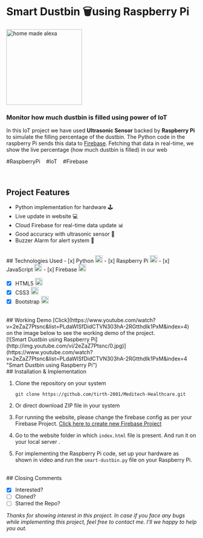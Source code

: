 # Smart Dustbin 🗑️using Raspberry Pi

<img src="https://firebasestorage.googleapis.com/v0/b/smart-home-9497d.appspot.com/o/Other%20Images%2Fdustbin.png?alt=media&token=226a6f48-69de-420e-af83-43822f03c9a7" alt="home made alexa" width="200" />

### Monitor how much dustbin is filled using power of IoT


In this IoT project we have used **Ultrasonic Sensor** backed by **Raspberry Pi** to simulate the filling percentage of the dustbin. The Python code in the raspberry Pi sends this data to [Firebase](https://firebase.google.com). Fetching that data in real-time, we show the live percentage (how much dustbin is filled) in our web

\#RaspberryPi &nbsp;&nbsp;   \#IoT &nbsp;&nbsp;   \#Firebase 

<br>

## Project Features

 - Python implementation for hardware 🕹️
 - Live update in website 💻
 - Cloud Firebase for real-time data update 📊
 - Good accuracy with ultrasonic sensor 💯
 - Buzzer Alarm for alert system 🚨
 <br>
 ## Technologies Used
 - [x] Python <img src="https://firebasestorage.googleapis.com/v0/b/smart-home-9497d.appspot.com/o/Other%20Images%2F005-python.png?alt=media&token=067ada19-745a-4e4b-be1a-55c389e05fb3" alt="drawing" width="20"/>
 - [x] Raspberry Pi <img src="https://firebasestorage.googleapis.com/v0/b/smart-home-9497d.appspot.com/o/Other%20Images%2F002-raspberry-pi.png?alt=media&token=e7bae430-f505-4c5b-b5f1-896b1914fb0d" alt="drawing" width="20"/>
 - [x] JavaScript <img src="https://firebasestorage.googleapis.com/v0/b/smart-home-9497d.appspot.com/o/Other%20Images%2F029-javascript.png?alt=media&token=a1e50d7d-99bc-4031-b9ba-61d54a883943" alt="drawing" width="20"/>
 - [x] Firebase <img src="https://firebasestorage.googleapis.com/v0/b/smart-home-9497d.appspot.com/o/Other%20Images%2Ffirebase.png?alt=media&token=84e5e47a-fd0c-44ef-bb71-b95f0bc73d3f" alt="drawing" width="20"/>

 - [x] HTML5 <img src="https://firebasestorage.googleapis.com/v0/b/smart-home-9497d.appspot.com/o/Other%20Images%2F030-html-5.png?alt=media&token=071ccd89-8c9e-42de-9b29-c64b19f915a0" alt="drawing" width="20"/>
 - [x] CSS3 <img src="https://firebasestorage.googleapis.com/v0/b/smart-home-9497d.appspot.com/o/Other%20Images%2F031-css.png?alt=media&token=2989a1b9-7c67-4517-8c8e-68999110015a" alt="drawing" width="20"/>
 - [x] Bootstrap <img src="https://firebasestorage.googleapis.com/v0/b/smart-home-9497d.appspot.com/o/Other%20Images%2Fbootstrap.png?alt=media&token=c9ff9a35-cdf4-491f-b538-547df1c6d61f" alt="drawing" width="20"/>
<br>
 ## Working Demo
 [Click](https://www.youtube.com/watch?v=2eZaZ7Ptsnc&list=PLdaWlSfDidCTVN303hA-2RGtthdIk1PxM&index=4) on the image below to see the working demo of the project.
 <br>
 [![Smart Dustbin using Raspberry Pi](http://img.youtube.com/vi/2eZaZ7Ptsnc/0.jpg)](https://www.youtube.com/watch?v=2eZaZ7Ptsnc&list=PLdaWlSfDidCTVN303hA-2RGtthdIk1PxM&index=4 "Smart Dustbin using Raspberry Pi")
<br>
 ## Installation & Implementation

1.  Clone the repository on your system
    
    `git clone https://github.com/tirth-2001/Meditech-Healthcare.git`
    
2.  Or direct download ZIP file in your system
3. For running the website, please change the firebase config as per your Firebase Project. [Click here to create new Firebase Project](https://firebase.google.com/)
4. Go to the website folder in which `index.html` file is present. And run it on your local server .
5. For implementing the Raspberry Pi code, set up your hardware as shown in video and run the `smart-dustbin.py` file on your Raspberry Pi.
<br>
## Closing Comments

 - [x] Interested? 
 - [ ] Cloned?
 - [ ] Starred the Repo?
 
*Thanks for showing interest in this project. In case if you face any bugs while implementing this project, feel free to contact me. I'll we happy to help you out.*
 

 

